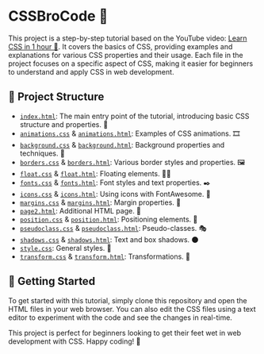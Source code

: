 # CSSBroCode :art:

This project is a step-by-step tutorial based on the YouTube video: [Learn CSS in 1 hour 🎨](https://www.youtube.com/watch?v=wRNinF7YQqQ). It covers the basics of CSS, providing examples and explanations for various CSS properties and their usage. Each file in the project focuses on a specific aspect of CSS, making it easier for beginners to understand and apply CSS in web development.

## :file_folder: Project Structure

- [`index.html`](index.html): The main entry point of the tutorial, introducing basic CSS structure and properties. 📄
- [`animations.css`](animations.css) & [`animations.html`](animations.html): Examples of CSS animations. 🎞️
- [`background.css`](background.css) & [`background.html`](background.html): Background properties and techniques. 🌄
- [`borders.css`](borders.css) & [`borders.html`](borders.html): Various border styles and properties. 🖼️
- [`float.css`](float.css) & [`float.html`](float.html): Floating elements. 🏄‍♂️
- [`fonts.css`](fonts.css) & [`fonts.html`](fonts.html): Font styles and text properties. ✒️
- [`icons.css`](icons.css) & [`icons.html`](icons.html): Using icons with FontAwesome. 🔣
- [`margins.css`](margins.css) & [`margins.html`](margins.html): Margin properties. 📏
- [`page2.html`](page2.html): Additional HTML page. 📄
- [`position.css`](position.css) & [`position.html`](position.html): Positioning elements. 📍
- [`pseudoclass.css`](pseudoclass.css) & [`pseudoclass.html`](pseudoclass.html): Pseudo-classes. 🎭
- [`shadows.css`](shadows.css) & [`shadows.html`](shadows.html): Text and box shadows. 🌑
- [`style.css`](style.css): General styles. 🎨
- [`transform.css`](transform.css) & [`transform.html`](transform.html): Transformations. 🔄

## :memo: Getting Started

To get started with this tutorial, simply clone this repository and open the HTML files in your web browser. You can also edit the CSS files using a text editor to experiment with the code and see the changes in real-time.

This project is perfect for beginners looking to get their feet wet in web development with CSS. Happy coding! :rocket:
